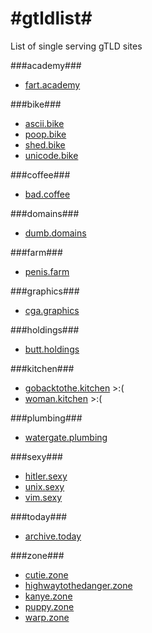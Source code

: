 #gtldlist#
========

List of single serving gTLD sites

###academy###
* [fart.academy](http://fart.academy)

###bike###
* [ascii.bike](http://ascii.bike)
* [poop.bike](http://poop.bike)
* [shed.bike](http://shed.bike)
* [unicode.bike](http://unicode.bike)

###coffee###
* [bad.coffee](http://bad.coffee)

###domains###
* [dumb.domains](http://dumb.domains)

###farm###
* [penis.farm](http://penis.farm)

###graphics###
* [cga.graphics](http://cga.graphics)

###holdings###
* [butt.holdings](http://butt.holdings)

###kitchen###
* [gobacktothe.kitchen](http://gobacktothe.kitchen/) >:(
* [woman.kitchen](http://woman.kitchen/) >:(

###plumbing###
* [watergate.plumbing](http://watergate.plumbing)

###sexy###
* [hitler.sexy](http://hitler.sexy)
* [unix.sexy](http://unix.sexy)
* [vim.sexy](http://vim.sexy)


###today###
* [archive.today](http://archive.today)

###zone###
* [cutie.zone](http://cutie.zone)
* [highwaytothedanger.zone](http://highwaytothedanger.zone)
* [kanye.zone](http://kanye.zone)
* [puppy.zone](http://puppy.zone)
* [warp.zone](http://warp.zone)


